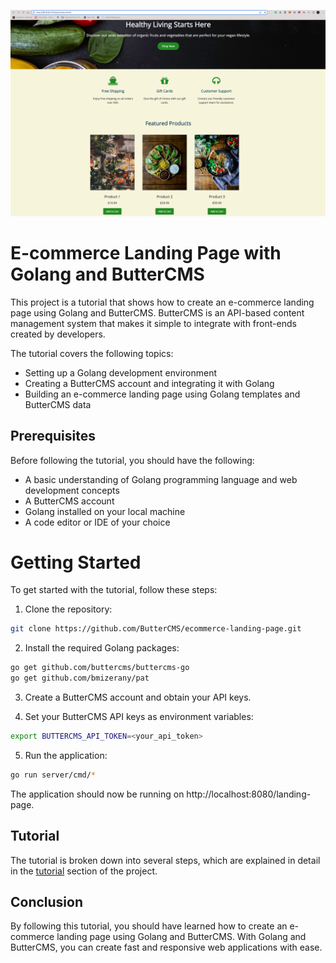 <p align="center">
  <img src="ui/static/img/uLdEqE1c.png" alt="Snippetbox" width="700"/>
</p>

# E-commerce Landing Page with Golang and ButterCMS
This project is a tutorial that shows how to create an e-commerce landing page using Golang and ButterCMS. ButterCMS is an API-based content management system that makes it simple to integrate with front-ends created by developers.

The tutorial covers the following topics:

- Setting up a Golang development environment
- Creating a ButterCMS account and integrating it with Golang
- Building an e-commerce landing page using Golang templates and ButterCMS data

## Prerequisites
Before following the tutorial, you should have the following:

- A basic understanding of Golang programming language and web development concepts
- A ButterCMS account
- Golang installed on your local machine
- A code editor or IDE of your choice

# Getting Started
To get started with the tutorial, follow these steps:

1. Clone the repository:
```sh
git clone https://github.com/ButterCMS/ecommerce-landing-page.git
```
2. Install the required Golang packages:
```bash
go get github.com/buttercms/buttercms-go
go get github.com/bmizerany/pat
```
3. Create a ButterCMS account and obtain your API keys.

4. Set your ButterCMS API keys as environment variables:

```sh
export BUTTERCMS_API_TOKEN=<your_api_token>
```
5. Run the application:
```sh
go run server/cmd/*
```
The application should now be running on http://localhost:8080/landing-page.

## Tutorial
The tutorial is broken down into several steps, which are explained in detail in the [tutorial](https://buttercms.com/blog/golang-landing-page-tutorial/) section of the project.

## Conclusion
By following this tutorial, you should have learned how to create an e-commerce landing page using Golang and ButterCMS. With Golang and ButterCMS, you can create fast and responsive web applications with ease.